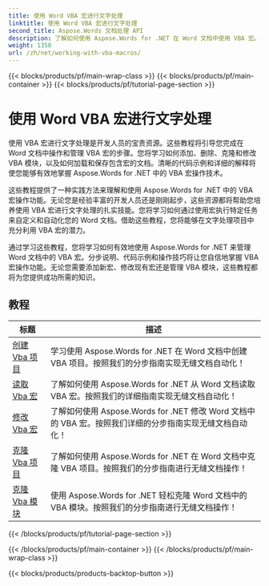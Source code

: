 ```yaml
---
title: 使用 Word VBA 宏进行文字处理
linktitle: 使用 Word VBA 宏进行文字处理
second_title: Aspose.Words 文档处理 API
description: 了解如何使用 Aspose.Words for .NET 在 Word 文档中使用 VBA 宏。使用代码示例完成教程，以在 Word 文档中创建、修改和运行 VBA 宏。
weight: 1350
url: /zh/net/working-with-vba-macros/
---
```


{{< blocks/products/pf/main-wrap-class >}}
{{< blocks/products/pf/main-container >}}
{{< blocks/products/pf/tutorial-page-section >}}

# 使用 Word VBA 宏进行文字处理

使用 VBA 宏进行文字处理是开发人员的宝贵资源。这些教程将引导您完成在 Word 文档中操作和管理 VBA 宏的步骤。您将学习如何添加、删除、克隆和修改 VBA 模块，以及如何加载和保存包含宏的文档。清晰的代码示例和详细的解释将使您能够有效地掌握 Aspose.Words for .NET 中的 VBA 宏操作技术。

这些教程提供了一种实践方法来理解和使用 Aspose.Words for .NET 中的 VBA 宏操作功能。无论您是经验丰富的开发人员还是刚刚起步，这些资源都将帮助您培养使用 VBA 宏进行文字处理的扎实技能。您将学习如何通过使用宏执行特定任务来自定义和自动化您的 Word 文档。借助这些教程，您将能够在文字处理项目中充分利用 VBA 宏的潜力。

通过学习这些教程，您将学习如何有效地使用 Aspose.Words for .NET 来管理 Word 文档中的 VBA 宏。分步说明、代码示例和操作技巧将让您自信地掌握 VBA 宏操作功能。无论您需要添加新宏、修改现有宏还是管理 VBA 模块，这些教程都将为您提供成功所需的知识。

 ## 教程
| 标题 | 描述 |
| --- | --- |
| [创建 Vba 项目](./create-vba-project/) | 学习使用 Aspose.Words for .NET 在 Word 文档中创建 VBA 项目。按照我们的分步指南实现无缝文档自动化！ |
| [读取 Vba 宏](./read-vba-macros/) | 了解如何使用 Aspose.Words for .NET 从 Word 文档读取 VBA 宏。按照我们的详细指南实现无缝文档自动化！ |
| [修改 Vba 宏](./modify-vba-macros/) | 了解如何使用 Aspose.Words for .NET 修改 Word 文档中的 VBA 宏。按照我们详细的分步指南实现无缝文档自动化！ |
| [克隆 Vba 项目](./clone-vba-project/) | 了解如何使用 Aspose.Words for .NET 在 Word 文档中克隆 VBA 项目。按照我们的分步指南进行无缝文档操作！|
| [克隆 Vba 模块](./clone-vba-module/) | 使用 Aspose.Words for .NET 轻松克隆 Word 文档中的 VBA 模块。按照我们的分步指南进行无缝文档操作！ |
{{< /blocks/products/pf/tutorial-page-section >}}

{{< /blocks/products/pf/main-container >}}
{{< /blocks/products/pf/main-wrap-class >}}

{{< blocks/products/products-backtop-button >}}
